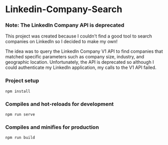 # Linkedin-Company-Search

  

### Note: The LinkedIn Company API is deprecated 

This project was created because I couldn't find a good tool to search companies on LinkedIn so I decided to make my own! 

The idea was to query the LinkedIn Company V1 API to find companies that matched specific parameters such as company size, industry, and geographic location. Unfortunately, the API is deprecated so although I could authenticate my LinkedIn application, my calls to the V1 API failed. 
  
### Project setup
```
npm install
```

### Compiles and hot-reloads for development
```
npm run serve
```

### Compiles and minifies for production
```
npm run build
```
